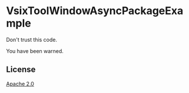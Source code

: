 # VsixToolWindowAsyncPackageExample

<!--BadgesSTART-->
<!--BadgesEND-->

Don't trust this code.

You have been warned.

## License
[Apache 2.0](LICENSE)

